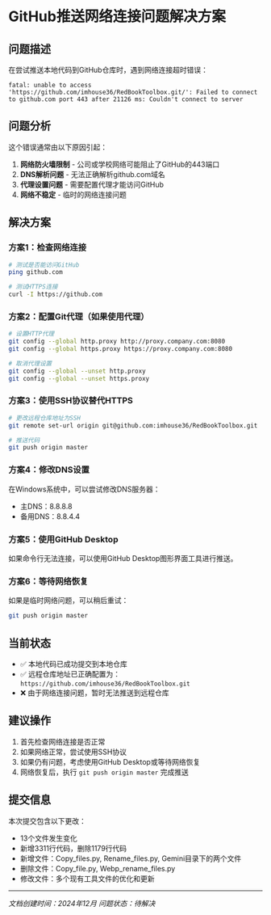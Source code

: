 # GitHub推送网络连接问题解决方案

## 问题描述
在尝试推送本地代码到GitHub仓库时，遇到网络连接超时错误：
```
fatal: unable to access 'https://github.com/imhouse36/RedBookToolbox.git/': Failed to connect to github.com port 443 after 21126 ms: Couldn't connect to server
```

## 问题分析
这个错误通常由以下原因引起：
1. **网络防火墙限制** - 公司或学校网络可能阻止了GitHub的443端口
2. **DNS解析问题** - 无法正确解析github.com域名
3. **代理设置问题** - 需要配置代理才能访问GitHub
4. **网络不稳定** - 临时的网络连接问题

## 解决方案

### 方案1：检查网络连接
```bash
# 测试是否能访问GitHub
ping github.com

# 测试HTTPS连接
curl -I https://github.com
```

### 方案2：配置Git代理（如果使用代理）
```bash
# 设置HTTP代理
git config --global http.proxy http://proxy.company.com:8080
git config --global https.proxy https://proxy.company.com:8080

# 取消代理设置
git config --global --unset http.proxy
git config --global --unset https.proxy
```

### 方案3：使用SSH协议替代HTTPS
```bash
# 更改远程仓库地址为SSH
git remote set-url origin git@github.com:imhouse36/RedBookToolbox.git

# 推送代码
git push origin master
```

### 方案4：修改DNS设置
在Windows系统中，可以尝试修改DNS服务器：
- 主DNS：8.8.8.8
- 备用DNS：8.8.4.4

### 方案5：使用GitHub Desktop
如果命令行无法连接，可以使用GitHub Desktop图形界面工具进行推送。

### 方案6：等待网络恢复
如果是临时网络问题，可以稍后重试：
```bash
git push origin master
```

## 当前状态
- ✅ 本地代码已成功提交到本地仓库
- ✅ 远程仓库地址已正确配置为：`https://github.com/imhouse36/RedBookToolbox.git`
- ❌ 由于网络连接问题，暂时无法推送到远程仓库

## 建议操作
1. 首先检查网络连接是否正常
2. 如果网络正常，尝试使用SSH协议
3. 如果仍有问题，考虑使用GitHub Desktop或等待网络恢复
4. 网络恢复后，执行 `git push origin master` 完成推送

## 提交信息
本次提交包含以下更改：
- 13个文件发生变化
- 新增3311行代码，删除1179行代码
- 新增文件：Copy_files.py, Rename_files.py, Gemini目录下的两个文件
- 删除文件：Copy_file.py, Webp_rename_files.py
- 修改文件：多个现有工具文件的优化和更新

---
*文档创建时间：2024年12月*
*问题状态：待解决*